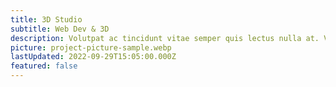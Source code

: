 ```yaml
---
title: 3D Studio
subtitle: Web Dev & 3D
description: Volutpat ac tincidunt vitae semper quis lectus nulla at. Venenatis urna cursus eget nunc scelerisque. Felis bibendum ut tristique et egestas quis ipsum suspendisse ultrices.
picture: project-picture-sample.webp
lastUpdated: 2022-09-29T15:05:00.000Z
featured: false
---
```


